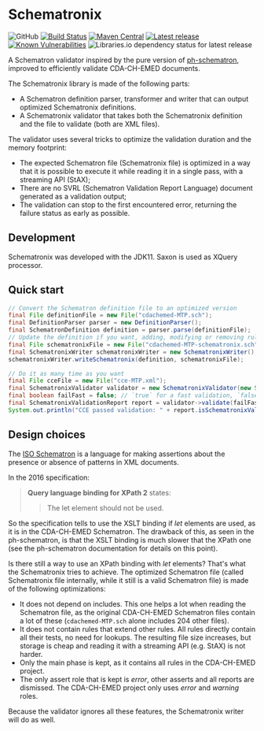 # Schematronix

![GitHub](https://img.shields.io/github/license/qligier/Schematronix)
[![Build Status](https://travis-ci.org/qligier/Schematronix.png?branch=master)](https://travis-ci.org/qligier/Schematronix)
[![Maven Central](https://maven-badges.herokuapp.com/maven-central/ch.qligier/schematronix/badge.svg?style=flat)](https://search.maven.org/artifact/ch.qligier/schematronix)
[![Latest release](https://img.shields.io/github/release/qligier/Schematronix.svg)](https://github.com/qligier/Schematronix/releases/latest)
[![Known Vulnerabilities](https://snyk.io/test/github/qligier/Schematronix/badge.svg?targetFile=pom.xml)](https://snyk.io/test/github/qligier/Schematronix?targetFile=pom.xml)
![Libraries.io dependency status for latest release](https://img.shields.io/librariesio/release/github/qligier/Schematronix)

A Schematron validator inspired by the pure version of [ph-schematron](https://github.com/phax/ph-schematron), improved to efficiently
 validate CDA-CH-EMED documents.

The Schematronix library is made of the following parts:

- A Schematron definition parser, transformer and writer that can output optimized Schematronix definitions.
- A Schematronix validator that takes both the Schematronix definition and the file to validate (both are XML files).

The validator uses several tricks to optimize the validation duration and the memory footprint:

- The expected Schematron file (Schematronix file) is optimized in a way that it is possible to execute it while reading it in a single
pass, with a streaming API (StAX);
- There are no SVRL (Schematron Validation Report Language) document generated as a validation output;
- The validation can stop to the first encountered error, returning the failure status as early as possible.

## Development

Schematronix was developed with the JDK11. Saxon is used as XQuery processor. 

## Quick start

```java
// Convert the Schematron definition file to an optimized version
final File definitionFile = new File("cdachemed-MTP.sch");
final DefinitionParser parser = new DefinitionParser();
final SchematronDefinition definition = parser.parse(definitionFile);
// Update the definition if you want, adding, modifying or removing rules or asserts
final File schematronixFile = new File("cdachemed-MTP-schematronix.sch");
final SchematronixWriter schematronixWriter = new SchematronixWriter();
schematronixWriter.writeSchematronix(definition, schematronixFile);

// Do it as many time as you want
final File cceFile = new File("cce-MTP.xml");
final SchematronixValidator validator = new SchematronixValidator(new StreamSource(cceFile), schematronixFile);
final boolean failFast = false; // `true` for a fast validation, `false` for a complete validation
final SchematronixValidationReport report = validator->validate(failFast);
System.out.println("CCE passed validation: " + report.isSchematronixValid());
```

## Design choices

The [ISO Schematron](http://schematron.com/) is a language for making assertions about the presence or absence of patterns in XML documents.

In the 2016 specification:

> **Query language binding for XPath 2** states:
> > The let element should not be used.

So the specification tells to use the XSLT binding if _let_ elements are used, as it is in the CDA-CH-EMED Schematron.
The drawback of this, as seen in the ph-schematron, is that the XSLT binding is much slower that the XPath one (see the ph-schematron
 documentation for details on this point).
 
Is there still a way to use an XPath binding with _let_ elements?
That's what the Schematronix tries to achieve. The optimized Schematron file (called Schematronix file internally, while it still is a
 valid Schematron file) is made of the following
 optimizations:

- It does not depend on includes. This one helps a lot when reading the Schematron file, as the original CDA-CH-EMED Schematron files
 contain a lot of these (`cdachemed-MTP.sch` alone includes 204 other files).
- It does not contain rules that extend other rules. All rules directly contain all their tests, no need for lookups. The resulting file
 size increases, but storage is cheap and reading it with a streaming API (e.g. StAX) is not harder.
- Only the main phase is kept, as it contains all rules in the CDA-CH-EMED project.
- The only assert role that is kept is _error_, other asserts and all reports are dismissed. The CDA-CH-EMED project only uses _error_ and
 _warning_ roles.
 
Because the validator ignores all these features, the Schematronix writer will do as well.
